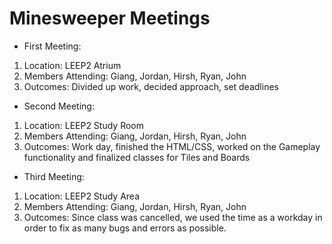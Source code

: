 # Minesweeper Meetings
 - First Meeting:
1. Location: LEEP2 Atrium
2. Members Attending: Giang, Jordan, Hirsh, Ryan, John
3. Outcomes: Divided up work, decided approach, set deadlines

- Second Meeting:
1. Location: LEEP2 Study Room
2. Members Attending: Giang, Jordan, Hirsh, Ryan, John
3. Outcomes: Work day, finished the HTML/CSS, worked on the Gameplay functionality and finalized classes for Tiles and Boards

- Third Meeting:
1. Location: LEEP2 Study Area
2. Members Attending: Giang, Jordan, Hirsh, Ryan, John
3. Outcomes: Since class was cancelled, we used the time as a workday in order to fix as many bugs and errors as possible.
